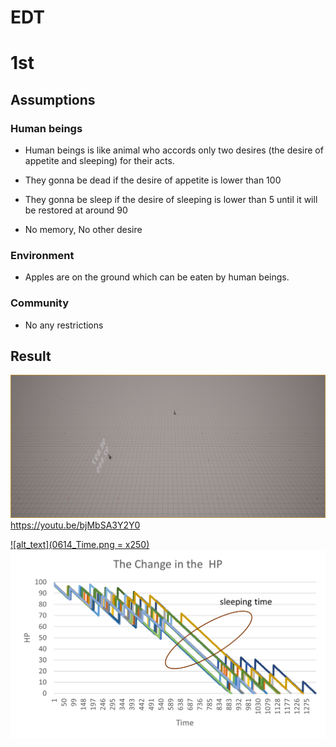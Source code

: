 # EDT

# 1st

## Assumptions

### Human beings
- Human beings is like animal who accords only two desires (the desire of appetite and sleeping) for their acts.
  
- They gonna be dead if the desire of appetite is lower than 100
  
- They gonna be sleep if the desire of sleeping is lower than 5 until it will be restored at around 90
  
- No memory, No other desire
  
### Environment
- Apples are on the ground which can be eaten by human beings.

### Community
- No any restrictions

## Result
[![alt text](ScreenShot00002.png)](https://youtu.be/bjMbSA3Y2Y0 "post title")
https://youtu.be/bjMbSA3Y2Y0

[![alt_text](0614_Time.png = x250)]("")
[![alt_text](0614_HP.png)]("")
